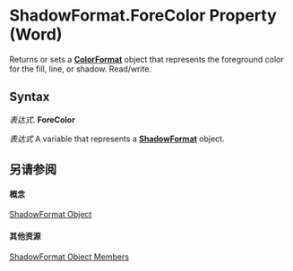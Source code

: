 
# ShadowFormat.ForeColor Property (Word)

Returns or sets a  **[ColorFormat](5f12793f-d847-ecf2-6cf6-39387f7f0b28.md)** object that represents the foreground color for the fill, line, or shadow. Read/write.


## Syntax

 _表达式_. **ForeColor**

 _表达式_ A variable that represents a **[ShadowFormat](2a179f0b-ec18-c3dd-dd73-51b18f42e0e2.md)** object.


## 另请参阅


#### 概念


[ShadowFormat Object](2a179f0b-ec18-c3dd-dd73-51b18f42e0e2.md)
#### 其他资源


[ShadowFormat Object Members](http://msdn.microsoft.com/library/312bb9cc-17cb-8a06-db8a-f6bc12c04c42%28Office.15%29.aspx)